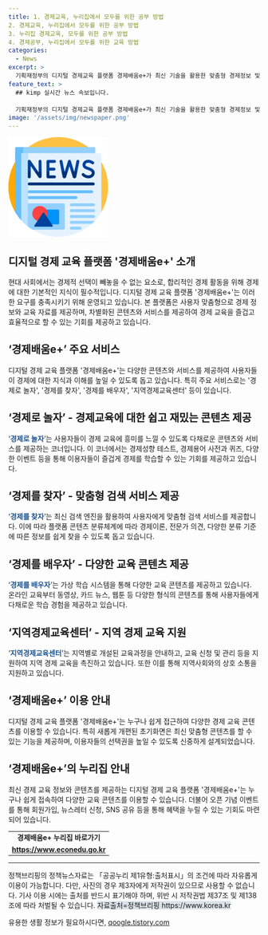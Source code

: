 ```yaml
---
title: 1. 경제교육, 누리집에서 모두를 위한 공부 방법
2. 경제교육, 누리집에서 모두를 위한 공부 방법
3. 누리집 경제교육, 모두를 위한 공부 방법
4. 경제공부, 누리집에서 모두를 위한 교육 방법
categories:
  - News
excerpt: >
  기획재정부의 디지털 경제교육 플랫폼 경제배움e+가 최신 기술을 활용한 맞춤형 경제정보 및 교육자료를 제공하며, 참여형 콘텐츠와 다양한 이벤트를 통해 경제교육에 대한 흥미를 유발한다. 회원은 관심 분야를 선택하고, 인공지능 기술에 의해 맞춤형 자료를 받을 수 있으며, EBTI를 통해 경제성향을 진단받아 교육자료를 추천받을 수도 있다. 이외에도 다양한 형식의 콘텐츠를 통해 경제를 배우고, 지역경제교육센터를 통해 센터별 교육과정을 활용할 수 있다. ‘경제배움e+’는 새로운 오픈 기념 이벤트를 통해 회원가입 및 뉴스레터 신청 시 커피와 케이크 쿠폰 등을 증정할 예정이다.
feature_text: >
  ## kimp 실시간 뉴스 속보입니다.

  기획재정부의 디지털 경제교육 플랫폼 경제배움e+가 최신 기술을 활용한 맞춤형 경제정보 및 교육자료를 제공하며, 참여형 콘텐츠와 다양한 이벤트를 통해 경제교육에 대한 흥미를 유발한다. 회원은 관심 분야를 선택하고, 인공지능 기술에 의해 맞춤형 자료를 받을 수 있으며, EBTI를 통해 경제성향을 진단받아 교육자료를 추천받을 수도 있다. 이외에도 다양한 형식의 콘텐츠를 통해 경제를 배우고, 지역경제교육센터를 통해 센터별 교육과정을 활용할 수 있다. ‘경제배움e+’는 새로운 오픈 기념 이벤트를 통해 회원가입 및 뉴스레터 신청 시 커피와 케이크 쿠폰 등을 증정할 예정이다.
image: '/assets/img/newspaper.png'
---
```


<p><img src="/assets/img/newspaper.png" alt="kimplant 속보" /></p>

<h2 data-ke-size="size26">디지털 경제 교육 플랫폼 '경제배움e+' 소개</h2>

<p data-ke-size="size16">현대 사회에서는 경제적 선택이 빼놓을 수 없는 요소로, 합리적인 경제 활동을 위해 경제에 대한 기본적인 지식이 필수적입니다. 디지털 경제 교육 플랫폼 '경제배움e+'는 이러한 요구를 충족시키기 위해 운영되고 있습니다. 본 플랫폼은 사용자 맞춤형으로 경제 정보와 교육 자료를 제공하며, 차별화된 콘텐츠와 서비스를 제공하여 경제 교육을 즐겁고 효율적으로 할 수 있는 기회를 제공하고 있습니다.</p>

<h2 data-ke-size="size26">‘경제배움e+’ 주요 서비스</h2>

<p data-ke-size="size16">디지털 경제 교육 플랫폼 '경제배움e+'는 다양한 콘텐츠와 서비스를 제공하여 사용자들이 경제에 대한 지식과 이해를 높일 수 있도록 돕고 있습니다. 특히 주요 서비스로는 '경제로 놀자', '경제를 찾자', '경제를 배우자', '지역경제교육센터' 등이 있습니다.</p>

<h2 data-ke-size="size26">‘경제로 놀자’ - 경제교육에 대한 쉽고 재밌는 콘텐츠 제공</h2>

<p data-ke-size="size16">‘<b><span style="color: #1a5490;">경제로 놀자</span></b>’는 사용자들이 경제 교육에 흥미를 느낄 수 있도록 다채로운 콘텐츠와 서비스를 제공하는 코너입니다. 이 코너에서는 경제성향 테스트, 경제용어 사전과 퀴즈, 다양한 이벤트 등을 통해 이용자들이 즐겁게 경제를 학습할 수 있는 기회를 제공하고 있습니다.</p>

<h2 data-ke-size="size26">‘경제를 찾자’ - 맞춤형 검색 서비스 제공</h2>

<p data-ke-size="size16">‘<b><span style="color: #1a5490;">경제를 찾자</span></b>’는 최신 검색 엔진을 활용하여 사용자에게 맞춤형 검색 서비스를 제공합니다. 이에 따라 플랫폼 콘텐츠 분류체계에 따라 경제이론, 전문가 의견, 다양한 분류 기준에 따른 정보를 쉽게 찾을 수 있도록 돕고 있습니다.</p>

<h2 data-ke-size="size26">‘경제를 배우자’ - 다양한 교육 콘텐츠 제공</h2>

<p data-ke-size="size16">‘<b><span style="color: #1a5490;">경제를 배우자</span></b>’는 가상 학습 시스템을 통해 다양한 교육 콘텐츠를 제공하고 있습니다. 온라인 교육부터 동영상, 카드 뉴스, 웹툰 등 다양한 형식의 콘텐츠를 통해 사용자들에게 다채로운 학습 경험을 제공하고 있습니다.</p>

<h2 data-ke-size="size26">‘지역경제교육센터’ - 지역 경제 교육 지원</h2>

<p data-ke-size="size16">‘<b><span style="color: #1a5490;">지역경제교육센터</span></b>’는 지역별로 개설된 교육과정을 안내하고, 교육 신청 및 관리 등을 지원하여 지역 경제 교육을 촉진하고 있습니다. 또한 이를 통해 지역사회와의 상호 소통을 지원하고 있습니다.</p>

<h2 data-ke-size="size26">‘경제배움e+’ 이용 안내</h2>

<p data-ke-size="size16">디지털 경제 교육 플랫폼 '경제배움e+'는 누구나 쉽게 접근하여 다양한 경제 교육 콘텐츠를 이용할 수 있습니다. 특히 새롭게 개편된 초기화면은 최신 맞춤형 콘텐츠를 할 수 있는 기능을 제공하며, 이용자들의 선택권을 높일 수 있도록 신중하게 설계되었습니다.</p>

<h2 data-ke-size="size26">‘경제배움e+’의 누리집 안내</h2>

<p data-ke-size="size16">최신 경제 교육 정보와 콘텐츠를 제공하는 디지털 경제 교육 플랫폼 '경제배움e+'는 누구나 쉽게 접속하여 다양한 교육 콘텐츠를 이용할 수 있습니다. 더불어 오픈 기념 이벤트를 통해 회원가입, 뉴스레터 신청, SNS 공유 등을 통해 혜택을 누릴 수 있는 기회도 마련되어 있습니다.</p>

<table>
  <tr>
    <td style="text-align: center; height: 17px;"><b>경제배움e+ 누리집 바로가기</b></td>
  </tr>
  <tr>
    <td style="text-align: center; height: 17px;"><a href="https://www.econedu.go.kr"><b>https://www.econedu.go.kr</b></a></td>
  </tr>
</table>

<hr>

<p data-ke-size="size16">정책브리핑의 정책뉴스자료는 「공공누리 제1유형:출처표시」의 조건에 따라 자유롭게 이용이 가능합니다. 다만, 사진의 경우 제3자에게 저작권이 있으므로 사용할 수 없습니다. 기사 이용 시에는 출처를 반드시 표기해야 하며, 위반 시 저작권법 제37조 및 제138조에 따라 처벌될 수 있습니다. <span style="background-color: #21538527;">자료출처=정책브리핑 https://www.korea.kr</span></p>
유용한 생활 정보가 필요하시다면, <a href="https://qoogle.tistory.com" rel="dofollow">qoogle.tistory.com</a>


